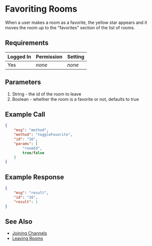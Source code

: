 # Favoriting Rooms
When a user makes a room as a favorite, the yellow star appears and it moves the room up to the "favorites" section of the list of rooms.

## Requirements
| Logged In | Permission | Setting |
| --- | --- | --- |
| Yes | _none_ | _none_ |

## Parameters
1. String - the id of the room to leave
2. Boolean - whether the room is a favorite or not, defaults to true

## Example Call

```json
{
    "msg": "method",
    "method": "toggleFavorite",
    "id": "16",
    "params": [
        "roomId",
        true/false
    ]
} 
```

## Example Response

```json
{
    "msg": "result",
    "id": "16",
    "result": 1
}
```

## See Also
* [Joining Channels][1]
* [Leaving Rooms][2]

[1]:../24.%20Joining%20Channels
[2]:../25.%20Leaving%20Rooms
